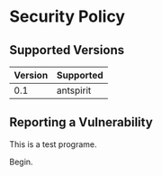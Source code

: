 # Security Policy

## Supported Versions


| Version | Supported          |
| ------- | ------------------ |
|   0.1   | antspirit          |

## Reporting a Vulnerability

This is a test programe.

Begin.
